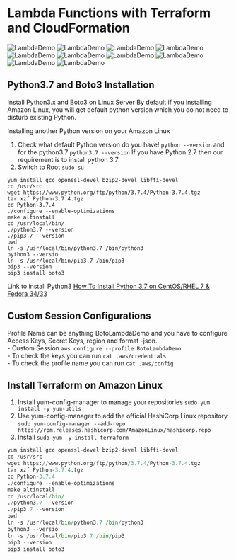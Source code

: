 # Lambda Functions with Terraform and CloudFormation
![LambdaDemo](./images/lambda1.png)
![LambdaDemo](./images/lambda2.png)
![LambdaDemo](./images/lambda3.png)
![LambdaDemo](./images/lambda4.png)
![LambdaDemo](./images/lambda5.png)
![LambdaDemo](./images/lambda6.png)
![LambdaDemo](./images/lambda7.png)
![LambdaDemo](./images/lambda8.png)
![LambdaDemo](./images/lambda9.png)
![LambdaDemo](./images/lambda10.png)

## Python3.7 and Boto3 Installation
 Install Python3.x and Boto3 on Linux Server
By default if you installing Amazon Linux, you will get default python version which you do not need to disturb existing Python.

Installing another Python version on your Amazon Linux
1)  Check what default Python version do you have! 
`python --version` and for the python3.7 `python3.7 --version`
If you have Python 2.7 then our requirement is to install python 3.7
2)  Switch to Root 
`sudo su` 
```
yum install gcc openssl-devel bzip2-devel libffi-devel
cd /usr/src
wget https://www.python.org/ftp/python/3.7.4/Python-3.7.4.tgz
tar xzf Python-3.7.4.tgz
cd Python-3.7.4
./configure --enable-optimizations
make altinstall
cd /usr/local/bin/
./python3.7 --version
./pip3.7 --version
pwd
ln -s /usr/local/bin/python3.7 /bin/python3
python3 --versio
ln -s /usr/local/bin/pip3.7 /bin/pip3
pip3 --version
pip3 install boto3
```

Link to install Python3 [How To Install Python 3.7 on CentOS/RHEL 7 & Fedora 34/33](https://tecadmin.net/install-python-3-7-on-centos/)

## Custom Session Configurations
Profile Name can be anything BotoLambdaDemo and you have to configure Access Keys, Secret Keys, region and format -json. <br> - Custom Session
`aws configure --profile BotoLambdaDemo` <br> - To check the keys you can run `cat .aws/credentials`  <br> - To check the profile name you can run `cat .aws/config` 

## Install Terraform on Amazon Linux
1. Install yum-config-manager to manage your repositories
`sudo yum install -y yum-utils`
2. Use yum-config-manager to add the official HashiCorp Linux repository.
`sudo yum-config-manager --add-repo https://rpm.releases.hashicorp.com/AmazonLinux/hashicorp.repo`
3. Install
`sudo yum -y install terraform`

``` python
yum install gcc openssl-devel bzip2-devel libffi-devel
cd /usr/src
wget https://www.python.org/ftp/python/3.7.4/Python-3.7.4.tgz
tar xzf Python-3.7.4.tgz
cd Python-3.7.4
./configure --enable-optimizations
make altinstall
cd /usr/local/bin/
./python3.7 --version
./pip3.7 --version
pwd
ln -s /usr/local/bin/python3.7 /bin/python3
python3 --versio
ln -s /usr/local/bin/pip3.7 /bin/pip3
pip3 --version
pip3 install boto3
```
